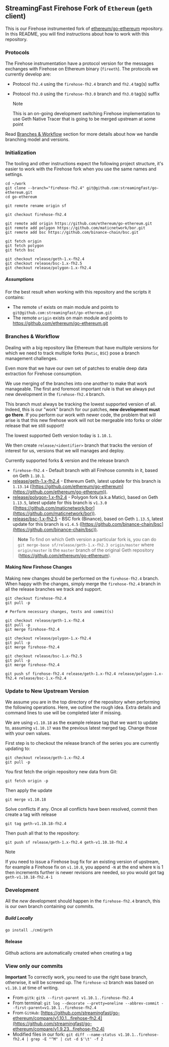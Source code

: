 ## StreamingFast Firehose Fork of `Ethereum` (`geth` client)

This is our Firehose instrumented fork of [ethereum/go-ethereum](https://github.com/ethereum/go-ethereum) repository. In this README, you will find instructions about how to work with this repository.

### Protocols

The Firehose instrumentation have a protocol version for the messages exchanges with Firehose on Ethereum binary (`fireeth`). The
protocols we currently develop are:

- Protocol `fh2.4` using the `firehose-fh2.4` branch and `fh2.4` tag(s) suffix
- Protocol `fh3.0` using the `firehose-fh3.0` branch and `fh3.0` tag(s) suffix

  > [!NOTE]
  > This is an on-going development switching Firehose implementation to use Geth Native Tracer that is going to be merged upstream at some point

Read [Branches & Workflow](#branches-&-workflow) section for more details about how we handle branching model and versions.

### Initialization

The tooling and other instructions expect the following project
structure, it's easier to work with the Firehose fork when you use
the same names and settings.

```
cd ~/work
git clone --branch="firehose-fh2.4" git@github.com:streamingfast/go-ethereum.git
cd go-ethereum

git remote rename origin sf

git checkout firehose-fh2.4

git remote add origin https://github.com/ethereum/go-ethereum.git
git remote add polygon https://github.com/maticnetwork/bor.git
git remote add bsc https://github.com/binance-chain/bsc.git

git fetch origin
git fetch polygon
git fetch bsc

git checkout release/geth-1.x-fh2.4
git checkout release/bsc-1.x-fh2.5
git checkout release/polygon-1.x-fh2.4
```

##### Assumptions

For the best result when working with this repository and the scripts it contains:

- The remote `sf` exists on main module and points to `git@github.com:streamingfast/go-ethereum.git`
- The remote `origin` exists on main module and points to https://github.com/ethereum/go-ethereum.git

### Branches & Workflow

Dealing with a big repository like Ethereum that have multiple versions for which we need
to track multiple forks (`Matic`, `BSC`) pose a branch management challenges.

Even more that we have our own set of patches to enable deep data extraction
for Firehose consumption.

We use merging of the branches into one another to make that work manageable.
The first and foremost important rule is that we always put new development
in the `firehose-fh2.4` branch.

This branch must always be tracking the lowest supported version of all. Indeed,
this is our "work" branch for our patches, **new development must go there**. If you
perform our work with newer code, the problem that will arise is that this new
firehose work will not be mergeable into forks or older release that we still
support!

The lowest supported Geth version today is `1.10.1`.

We then create `release/<identifier>` branch that tracks the version of interest
for us, versions that we will manages and deploy.

Currently supported forks & version and the release branch

- `firehose-fh2.4` - Default branch with all Firehose commits in it, based on Geth `1.10.1`.
- [release/geth-1.x-fh2.4](https://github.com/streamingfast/go-ethereum/tree/release/geth-1.x-fh2.4) - Ethereum Geth, latest update for this branch is `1.13.14` ([https://github.com/ethereum/go-ethereum](https://github.com/ethereum/go-ethereum)).
- [release/polygon-1.x-fh2.4](https://github.com/streamingfast/go-ethereum/tree/release/polygon-1.x-fh2.4) - Polygon fork (a.k.a Matic), based on Geth `1.13.5`, latest update for this branch is `v1.3.0` ([https://github.com/maticnetwork/bor](https://github.com/maticnetwork/bor)).
- [release/bsc-1.x-fh2.5](https://github.com/streamingfast/go-ethereum/tree/release/bsc-1.x-fh2.5) - BSC fork (Binance), based on Geth `1.13.5`, latest update for this branch is `v1.4.5` ([https://github.com/binance-chain/bsc](https://github.com/binance-chain/bsc)).

> **Note** To find on which Geth version a particular fork is, you can do `git merge-base sf/release/geth-1.x-fh2.3 origin/master` where `origin/master` is the `master` branch of the original Geth repository (https://github.com/ethereum/go-ethereum).

#### Making New Firehose Changes

Making new changes should be performed on the `firehose-fh2.4` branch. When happy
with the changes, simply merge the `firehose-fh2.4` branch in all the release branches we track
and support.

    git checkout firehose-fh2.4
    git pull -p

    # Perform necessary changes, tests and commit(s)

    git checkout release/geth-1.x-fh2.4
    git pull -p
    git merge firehose-fh2.4

    git checkout release/polygon-1.x-fh2.4
    git pull -p
    git merge firehose-fh2.4

    git checkout release/bsc-1.x-fh2.5
    git pull -p
    git merge firehose-fh2.4

    git push sf firehose-fh2.4 release/geth-1.x-fh2.4 release/polygon-1.x-fh2.4 release/bsc-1.x-fh2.4

### Update to New Upstream Version

We assume you are in the top directory of the repository when performing the following
operations. Here, we outline the rough idea. Extra details and command lines to use
will be completed later if missing.

We are using `v1.10.18` as the example release tag that we want to update to, assuming
`v1.10.17` was the previous latest merged tag. Change
those with your own values.

First step is to checkout the release branch of the series you are currently
updating to:

    git checkout release/geth-1.x-fh2.4
    git pull -p

You first fetch the origin repository new data from Git:

    git fetch origin -p

Then apply the update

    git merge v1.10.18

Solve conflicts if any. Once all conflicts have been resolved, commit then
create a tag with release

    git tag geth-v1.10.18-fh2.4

Then push all that to the repository:

    git push sf release/geth-1.x-fh2.4 geth-v1.10.18-fh2.4

> [!NOTE]
> If you need to issue a Firehose bug fix for an existing version of upstream, for example a Firehose fix on `v1.10.8`, you append `-N` at the end where `N` is 1 then increments further is newer revisions are needed, so you would got tag `geth-v1.10.18-fh2.4-1`

### Development

All the *new* development should happen in the `firehose-fh2.4` branch, this is our own branch
containing our commits.

##### Build Locally

    go install ./cmd/geth

#### Release

   Github actions are automatically created when creating a tag

### View only our commits

**Important** To correctly work, you need to use the right base branch, otherwise, it will be screwed up. The `firehose-v2`
branch was based on `v1.10.1` at time of writing.

* From `gitk`: `gitk --first-parent v1.10.1..firehose-fh2.4`
* From terminal: `git log --decorate --pretty=oneline --abbrev-commit --first-parent=v1.10.1..firehose-fh2.4`
* From `GitHub`: [https://github.com/streamingfast/go-ethereum/compare/v1.10.1...firehose-fh2.4](https://github.com/streamingfast/go-ethereum/compare/v1.9.23...firehose-fh2.4)
* Modified files in our fork: `git diff --name-status v1.10.1..firehose-fh2.4 | grep -E "^M" | cut -d $'\t' -f 2`

